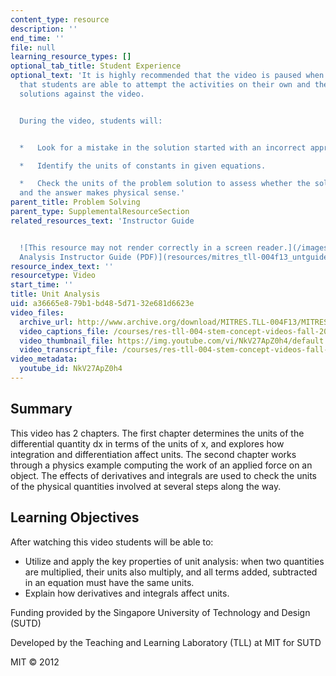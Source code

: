 ```yaml
---
content_type: resource
description: ''
end_time: ''
file: null
learning_resource_types: []
optional_tab_title: Student Experience
optional_text: 'It is highly recommended that the video is paused when prompted so
  that students are able to attempt the activities on their own and then check their
  solutions against the video.


  During the video, students will:


  *   Look for a mistake in the solution started with an incorrect approach.

  *   Identify the units of constants in given equations.

  *   Check the units of the problem solution to assess whether the solution is correct
  and the answer makes physical sense.'
parent_title: Problem Solving
parent_type: SupplementalResourceSection
related_resources_text: 'Instructor Guide


  ![This resource may not render correctly in a screen reader.](/images/inacessible.gif)[Unit
  Analysis Instructor Guide (PDF)](resources/mitres_tll-004f13_untguide)'
resource_index_text: ''
resourcetype: Video
start_time: ''
title: Unit Analysis
uid: a36665e8-79b1-bd48-5d71-32e681d6623e
video_files:
  archive_url: http://www.archive.org/download/MITRES.TLL-004F13/MITRES_TLL-004F13_unit_analysis_300k.mp4
  video_captions_file: /courses/res-tll-004-stem-concept-videos-fall-2013/992f35ac65bc527b8d424ea28c4bf357_NkV27ApZ0h4.vtt
  video_thumbnail_file: https://img.youtube.com/vi/NkV27ApZ0h4/default.jpg
  video_transcript_file: /courses/res-tll-004-stem-concept-videos-fall-2013/39dd6d7cf85d7f1c017ec2a4aca1316f_NkV27ApZ0h4.pdf
video_metadata:
  youtube_id: NkV27ApZ0h4
---
```


Summary
-------

This video has 2 chapters. The first chapter determines the units of the differential quantity dx in terms of the units of x, and explores how integration and differentiation affect units. The second chapter works through a physics example computing the work of an applied force on an object. The effects of derivatives and integrals are used to check the units of the physical quantities involved at several steps along the way.

Learning Objectives
-------------------

After watching this video students will be able to:

*   Utilize and apply the key properties of unit analysis: when two quantities are multiplied, their units also multiply, and all terms added, subtracted in an equation must have the same units.
*   Explain how derivatives and integrals affect units.

Funding provided by the Singapore University of Technology and Design (SUTD)

Developed by the Teaching and Learning Laboratory (TLL) at MIT for SUTD

MIT © 2012